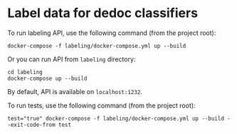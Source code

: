 # Label data for dedoc classifiers

To run labeling API, use the following command (from the project root):
```shell
docker-compose -f labeling/docker-compose.yml up --build
```

Or you can run API from `labeling` directory:
```shell
cd labeling
docker-compose up --build
```

By default, API is available on `localhost:1232`.

To run tests, use the following command (from the project root):
```shell
test="true" docker-compose -f labeling/docker-compose.yml up --build --exit-code-from test
```
